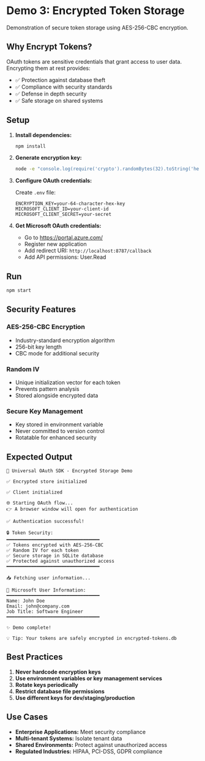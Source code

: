 # Demo 3: Encrypted Token Storage

Demonstration of secure token storage using AES-256-CBC encryption.

## Why Encrypt Tokens?

OAuth tokens are sensitive credentials that grant access to user data. Encrypting them at rest provides:
- ✅ Protection against database theft
- ✅ Compliance with security standards
- ✅ Defense in depth security
- ✅ Safe storage on shared systems

## Setup

1. **Install dependencies:**
   ```bash
   npm install
   ```

2. **Generate encryption key:**
   ```bash
   node -e "console.log(require('crypto').randomBytes(32).toString('hex'))"
   ```

3. **Configure OAuth credentials:**
   
   Create `.env` file:
   ```env
   ENCRYPTION_KEY=your-64-character-hex-key
   MICROSOFT_CLIENT_ID=your-client-id
   MICROSOFT_CLIENT_SECRET=your-secret
   ```

4. **Get Microsoft OAuth credentials:**
   - Go to https://portal.azure.com/
   - Register new application
   - Add redirect URI: `http://localhost:8787/callback`
   - Add API permissions: User.Read

## Run

```bash
npm start
```

## Security Features

### AES-256-CBC Encryption
- Industry-standard encryption algorithm
- 256-bit key length
- CBC mode for additional security

### Random IV
- Unique initialization vector for each token
- Prevents pattern analysis
- Stored alongside encrypted data

### Secure Key Management
- Key stored in environment variable
- Never committed to version control
- Rotatable for enhanced security

## Expected Output

```
🔐 Universal OAuth SDK - Encrypted Storage Demo

✅ Encrypted store initialized

✅ Client initialized

🌐 Starting OAuth flow...
👉 A browser window will open for authentication

✅ Authentication successful!

🔒 Token Security:
━━━━━━━━━━━━━━━━━━━━━━━━━━━━━━━━━━
✅ Tokens encrypted with AES-256-CBC
✅ Random IV for each token
✅ Secure storage in SQLite database
✅ Protected against unauthorized access
━━━━━━━━━━━━━━━━━━━━━━━━━━━━━━━━━━

📥 Fetching user information...

👤 Microsoft User Information:
━━━━━━━━━━━━━━━━━━━━━━━━━━━━━━━━━━
Name: John Doe
Email: john@company.com
Job Title: Software Engineer
━━━━━━━━━━━━━━━━━━━━━━━━━━━━━━━━━━

✨ Demo complete!

💡 Tip: Your tokens are safely encrypted in encrypted-tokens.db
```

## Best Practices

1. **Never hardcode encryption keys**
2. **Use environment variables or key management services**
3. **Rotate keys periodically**
4. **Restrict database file permissions**
5. **Use different keys for dev/staging/production**

## Use Cases

- **Enterprise Applications:** Meet security compliance
- **Multi-tenant Systems:** Isolate tenant data
- **Shared Environments:** Protect against unauthorized access
- **Regulated Industries:** HIPAA, PCI-DSS, GDPR compliance
